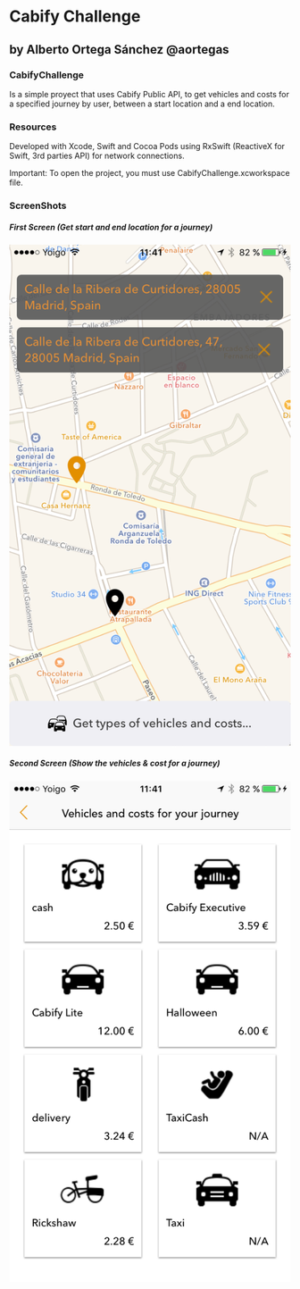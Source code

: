 # Cabify Challenge

## by Alberto Ortega Sánchez @aortegas


### CabifyChallenge
Is a simple proyect that uses Cabify Public API, to get vehicles and costs for a specified journey by user, between a start location and a end location.

### Resources
Developed with Xcode, Swift and Cocoa Pods using RxSwift (ReactiveX for Swift, 3rd parties API) for network connections. 

Important: To open the project, you must use CabifyChallenge.xcworkspace file.


### ScreenShots

##### First Screen (Get start and end location for a journey)
![](images/IMG_0005.png)

##### Second Screen (Show the vehicles & cost for a journey)
![](images/IMG_0006.png)
